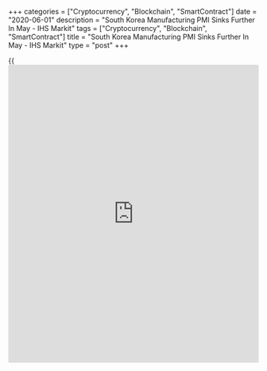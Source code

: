 +++
categories = ["Cryptocurrency", "Blockchain", "SmartContract"]
date = "2020-06-01"
description = "South Korea Manufacturing PMI Sinks Further In May - IHS Markit"
tags = ["Cryptocurrency", "Blockchain", "SmartContract"]
title = "South Korea Manufacturing PMI Sinks Further In May - IHS Markit"
type = "post"
+++

{{<iframe id="large-banner" src="https://www.bounty.group/#slide=21.0" width="100%" height="600" scrolling="no" style="border: 0px solid rgb(216, 221, 230); border-radius: 3px;">}}

The manufacturing sector in South Korea continued to contract in May,
and at a faster rate, the latest survey from IHS Markit revealed on
Monday with a manufacturing PMI score of 41.3.

That's down from 41.6 in April, and it moves further beneath the boom-
or-bust line of 50 that separates expansion from contraction.

Individually, output continued to slide at an historic rate as the
global [economy][1] struggles in the grips of the Covid-19 pandemic.

Demand for South Korean goods continued to plummet on further supply
chain disruptions.

For comments and feedback [contact](https://www.playgroundfx.com/contact/): editorial@rtt[news](https://www.letsplayfx.com/blog/forex-news-website/).com

[Economic News][1]

 **What parts of the world are seeing the best (and worst) economic
performances lately? Click[here][2] to check out our [Econ Scorecard][2]
and find out! See up-to-the-moment [ranking](https://www.playgroundfx.com/blog/crypto-exchange-ranking/)s for the best and worst
performers in [GDP][3], [unemployment rate][4], [inflation][5] and much
more.**

   1. www.rtt[news](https://www.letsplayfx.com/blog/forex-news-website/).com/Content/EconomicNews.aspx
   2. www.rtt[news](https://www.letsplayfx.com/blog/forex-news-website/).com/economic-scorecard/world-rank/retail-sales/highest-performance.aspx
   3. www.rtt[news](https://www.letsplayfx.com/blog/forex-news-website/).com/economic-scorecard/world-rank/GDP/highest-performance.aspx
   4. www.rtt[news](https://www.letsplayfx.com/blog/forex-news-website/).com/economic-scorecard/world-rank/unemployment-rate/lowest-performance.aspx
   5. www.rtt[news](https://www.letsplayfx.com/blog/forex-news-website/).com/economic-scorecard/world-rank/CPI/highest-performance.aspx